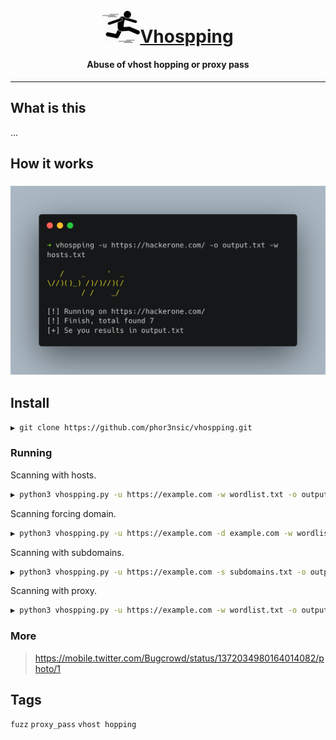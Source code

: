 <h1 align="center">
  <br>
  <a href="#"><img src="img/jump.png" width="60px" alt="Nuclei">Vhospping</a>
</h1>

<h4 align="center">Abuse of vhost hopping or proxy pass</h4>

---
## What is this

...

## How it works

<h3 align="center">
  <img src="img/banner.png" alt="nuclei-flow" width="700px"></a>
</h3>

## Install
```sh
▶ git clone https://github.com/phor3nsic/vhospping.git
```
### Running

Scanning with hosts.
```sh
▶ python3 vhospping.py -u https://example.com -w wordlist.txt -o output.txt
``` 

Scanning forcing domain.
```sh
▶ python3 vhospping.py -u https://example.com -d example.com -w wordlist.txt -o output.txt
``` 

Scanning with subdomains.
```sh
▶ python3 vhospping.py -u https://example.com -s subdomains.txt -o output.txt
```

Scanning with proxy.
```sh
▶ python3 vhospping.py -u https://example.com -w wordlist.txt -o output.txt -p http://127.0.0.1:8080
```
### More

> https://mobile.twitter.com/Bugcrowd/status/1372034980164014082/photo/1

## Tags
`fuzz` `proxy_pass` `vhost hopping`